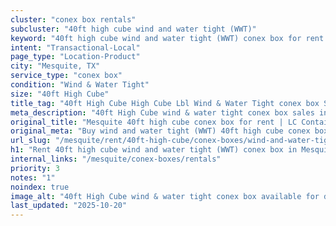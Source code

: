 ```yaml
---
cluster: "conex box rentals"
subcluster: "40ft high cube wind and water tight (WWT)"
keyword: "40ft high cube wind and water tight (WWT) conex box for rent Mesquite, TX"
intent: "Transactional-Local"
page_type: "Location-Product"
city: "Mesquite, TX"
service_type: "conex box"
condition: "Wind & Water Tight"
size: "40ft High Cube"
title_tag: "40ft High Cube High Cube Lbl Wind & Water Tight conex box Sales in Mesquite | LC Container"
meta_description: "40ft High Cube wind & water tight conex box sales in Mesquite. High cube containers with extra height. Fast delivery, competitive pricing. Serving conex boxes area. Quote ID: VIR. Call (214) 524-4168 for your free quote today."
original_title: "Mesquite 40ft high cube conex box for rent | LC Container"
original_meta: "Buy wind and water tight (WWT) 40ft high cube conex box rent with local delivery in Mesquite, TX. LC Container — local Since 2003. Request a fast quote today."
url_slug: "/mesquite/rent/40ft-high-cube/conex-boxes/wind-and-water-tight-wwt"
h1: "Rent 40ft high cube wind and water tight (WWT) conex box in Mesquite"
internal_links: "/mesquite/conex-boxes/rentals"
priority: 3
notes: "1"
noindex: true
image_alt: "40ft High Cube wind & water tight conex box available for delivery in Mesquite"
last_updated: "2025-10-20"
---
```


<!-- TODO: Add unique city/inventory copy, images, and internal links here. -->
